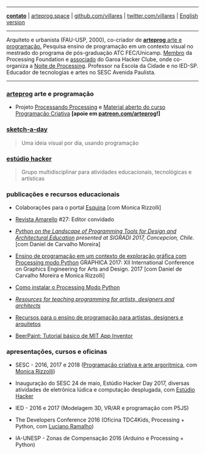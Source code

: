 ----

[**contato**](http://contato.lugaralgum.com)
 | [arteprog.space](https://arteprog.space)
 | [github.com/villares](http://github.com/villares)
 | [twitter.com/villares](http://twitter.com/villares)
 | [English version](http://villares.github.io/README-EN)

----

Arquiteto e urbanista (FAU-USP, 2000), co-criador de [**arteprog** arte e programação.](http://arteprog.space) Pesquisa ensino de programação em um contexto visual no mestrado do programa de pós-graduação ATC FEC/Unicamp. [Membro](https://processingfoundation.org/members) da Processing Foundation e [associado](http://villares.garoa.club) do Garoa Hacker Clube, onde co-organiza a [Noite de Processing](https://garoa.net.br/wiki/Noite_de_Processing). Professor na Escola da Cidade e no IED-SP. Educador de tecnologias e artes no SESC Avenida Paulista.

----

### [**arteprog**](https://arteprog.space) arte e programação

- Projeto [Processando Processing](https://arteprog.space/Processando-Processing) e [Material aberto do curso Programação Criativa](http://arteprog.space/programacao-criativa) **[apoie em [patreon.com/arteprog](https://patreon.com/arteprog)!]**

### [sketch-a-day](https://abav.lugaralgum.com/sketch-a-day)

> Uma ideia visual por dia, usando programação

### [estúdio hacker](https://estudiohacker.io)

> Grupo multidisciplinar para atividades educacionais, tecnológicas e artísticas

### publicações e recursos educacionais

- Colaborações para o portal [Esquina](http://www.esquina.net.br/author/alexandre-vilares/) [com Monica Rizzolli]

- [Revista Amarello](http://www.amarello.com.br) #27: Editor convidado

- *[Python on the Landscape of Programming Tools for Design and Architectural Education](https://villares.github.io/mestrado/VILLARES_MOREIRA_SIGRADI_2017) presented at SIGRADI 2017, Concepcíon, Chile.* [com Daniel de Carvalho Moreira]

- [Ensino de programação em um contexto de exploração gráfica com Processing modo Python](https://villares.github.io/mestrado/VILLARES_MOREIRA_GOMES_GRAPHICA_2017) GRAPHICA 2017: XII International Conference on Graphics Engineering for Arts and Design. 2017 [com Daniel de Carvalho Moreira e Monica Rizzolli]

- [Como instalar o Processing Modo Python](https://villares.github.io/como-instalar-o-processing-modo-python/) 

- *[Resources for teaching programming for artists, designers and architects](https://villares.github.io/Resources-for-teaching-programming/)*

- [Recursos para o ensino de programação para artistas, designers e arquitetos](https://villares.github.io/Recursos-para-o-ensino-de-programacao) 

- [BeerPaint: Tutorial básico de MIT App Inventor](https://gumroad.com/l/kXiHW)


### apresentações, cursos e oficinas

- SESC - 2016, 2017 e 2018 ([Programação criativa e arte argorítmica](http://arteprog.space/programacao-criativa), com [Monica Rizzolli](https://github.com/monicarizzolli))

- Inauguração do SESC 24 de maio, Estúdio Hacker Day 2017, diversas atividades de eletrônica lúdica e computação desplugada, com [Estúdio Hacker](http://estudiohacker.io)

- IED - 2016 e 2017 (Modelagem 3D, VR/AR e programação com P5JS)

- The Developers Conference 2016 (Oficina TDC4Kids, Processing + Python, com [Luciano Ramalho](https://github.com/ramalho))

- IA-UNESP - Zonas de Compensação 2016 (Arduino e Processing + Python)

